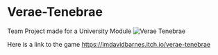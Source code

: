 # Verae-Tenebrae
Team Project made for a University Module
![Verae Tenebrae](https://github.com/user-attachments/assets/a8d75bf5-2890-4a87-aa1b-ed3b9ccd1007)

Here is a link to the game
https://imdavidbarnes.itch.io/verae-tenebrae
